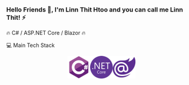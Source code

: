 ### Hello Friends 🤟, I'm Linn Thit Htoo and you can call me Linn Thit! ⚡

🔥 C# / ASP.NET Core / Blazor 🔥

💻 Main Tech Stack

<div style="display:flex; justify-content: center;">
    <img src="https://github.com/devicons/devicon/blob/master/icons/csharp/csharp-original.svg" width="60"/>
    <img src="https://github.com/devicons/devicon/blob/master/icons/dotnetcore/dotnetcore-original.svg" width="60"/>
    <img src="https://github.com/devicons/devicon/blob/master/icons/blazor/blazor-original.svg" width="60"/>
</div>

<!--
**Linn-Thit-Htoo/Linn-Thit-Htoo** is a ✨ _special_ ✨ repository because its `README.md` (this file) appears on your GitHub profile.

Here are some ideas to get you started:

- 🔭 I’m currently working on ...
- 🌱 I’m currently learning ...
- 👯 I’m looking to collaborate on ...
- 🤔 I’m looking for help with ...
- 💬 Ask me about ...
- 📫 How to reach me: ...
- 😄 Pronouns: ...
- ⚡ Fun fact: ...
-->
